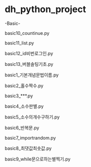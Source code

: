 # dh_python_project
-Basic-

basic10_countinue.py

basic11_list.py

basic12_id비번로그인.py

basic13_버블솔팅기초.py

basic1_기본개념문법이름.py

basic2_홀수짝수.py

basic3_***.py

basic4_소수판별.py

basic5_소수의개수구하기.py

basic6_반복문.py

basic7_importrandom.py

basic8_최댓값최솟값.py

basic9_while문으로하는별찍기.py
